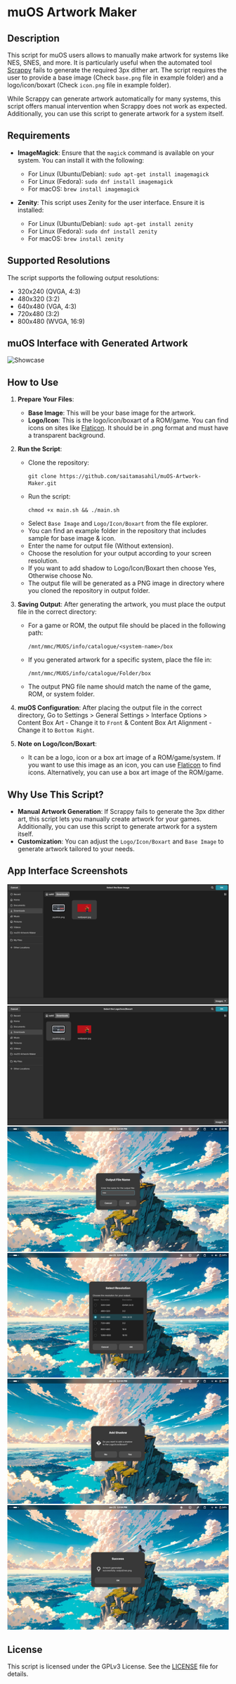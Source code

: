 # muOS Artwork Maker

## Description
This script for muOS users allows to manually make artwork for systems like NES, SNES, and more. It is particularly useful when the automated tool [Scrappy](https://github.com/gabrielfvale/scrappy) fails to generate the required 3px dither art. The script requires the user to provide a base image (Check `base.png` file in example folder) and a logo/icon/boxart (Check `icon.png` file in example folder).

While Scrappy can generate artwork automatically for many systems, this script offers manual intervention when Scrappy does not work as expected. Additionally, you can use this script to generate artwork for a system itself.

## Requirements
- **ImageMagick**: Ensure that the `magick` command is available on your system. You can install it with the following:
  - For Linux (Ubuntu/Debian): `sudo apt-get install imagemagick`
  - For Linux (Fedora): `sudo dnf install imagemagick`
  - For macOS: `brew install imagemagick`
  
- **Zenity**: This script uses Zenity for the user interface. Ensure it is installed:
  - For Linux (Ubuntu/Debian): `sudo apt-get install zenity`
  - For Linux (Fedora): `sudo dnf install zenity`
  - For macOS: `brew install zenity`

## Supported Resolutions
The script supports the following output resolutions:

- 320x240 (QVGA, 4:3)
- 480x320 (3:2)
- 640x480 (VGA, 4:3)
- 720x480 (3:2)
- 800x480 (WVGA, 16:9)

## muOS Interface with Generated Artwork
![Showcase](screenshot/showcase.gif)

## How to Use
1. **Prepare Your Files**:
   - **Base Image**: This will be your base image for the artwork.
   - **Logo/Icon**: This is the logo/icon/boxart of a ROM/game. You can find icons on sites like [Flaticon](https://www.flaticon.com/). It should be in .png format and must have a transparent background.

2. **Run the Script**:
   - Clone the repository:
     ```
     git clone https://github.com/saitamasahil/muOS-Artwork-Maker.git
     ```
   - Run the script:
     ```
     chmod +x main.sh && ./main.sh
     ```
   - Select `Base Image` and `Logo/Icon/Boxart` from the file explorer.
   - You can find an example folder in the repository that includes sample for base image & icon.
   - Enter the name for output file (Without extension).
   - Choose the resolution for your output according to your screen resolution.
   - If you want to add shadow to Logo/Icon/Boxart then choose Yes, Otherwise choose No.
   - The output file will be generated as a PNG image in directory where you cloned the repository in output folder.

3. **Saving Output**:
   After generating the artwork, you must place the output file in the correct directory:
   - For a game or ROM, the output file should be placed in the following path:
     ```
     /mnt/mmc/MUOS/info/catalogue/<system-name>/box
     ```
   - If you generated artwork for a specific system, place the file in:
     ```
     /mnt/mmc/MUOS/info/catalogue/Folder/box
     ```
   - The output PNG file name should match the name of the game, ROM, or system folder.

4. **muOS Configuration**:
   After placing the output file in the correct directory, Go to Settings > General Settings > Interface Options > Content Box Art - Change it to `Front` & Content Box Art Alignment - Change it to `Bottom Right`.

5. **Note on Logo/Icon/Boxart**:
   - It can be a logo, icon or a box art image of a ROM/game/system. If you want to use this image as an icon, you can use [Flaticon](https://www.flaticon.com/) to find icons. Alternatively, you can use a box art image of the ROM/game.

## Why Use This Script?
- **Manual Artwork Generation**: If Scrappy fails to generate the 3px dither art, this script lets you manually create artwork for your games. Additionally, you can use this script to generate artwork for a system itself.
- **Customization**: You can adjust the `Logo/Icon/Boxart` and `Base Image` to generate artwork tailored to your needs.

## App Interface Screenshots
![Screenshot0](screenshot/a0.png)
![Screenshot1](screenshot/a1.png)
![Screenshot2](screenshot/a2.png)
![Screenshot3](screenshot/a3.png)
![Screenshot4](screenshot/a4.png)
![Screenshot5](screenshot/a5.png)

## License
This script is licensed under the GPLv3 License. See the [LICENSE](LICENSE) file for details.